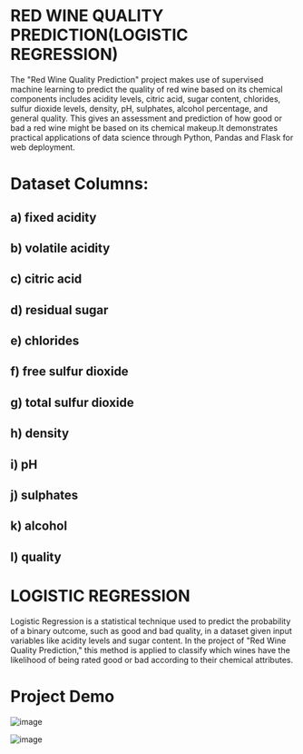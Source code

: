 # RED WINE QUALITY PREDICTION(LOGISTIC REGRESSION)
The "Red Wine Quality Prediction" project makes use of supervised machine learning to predict the quality of red wine based on its chemical components includes acidity levels, citric acid, sugar content, chlorides, sulfur dioxide levels, density, pH, sulphates, alcohol percentage, and general quality. This gives an assessment and prediction of how good or bad a red wine might be based on its chemical makeup.It demonstrates practical applications of data science through Python, Pandas and Flask for web deployment.

# Dataset Columns:
## a) fixed acidity
## b) volatile acidity
## c) citric acid
## d) residual sugar
## e) chlorides
## f) free sulfur dioxide
## g) total sulfur dioxide
## h) density
## i) pH
## j) sulphates
## k) alcohol
## l) quality

# LOGISTIC REGRESSION
Logistic Regression is a statistical technique used to predict the probability of a binary outcome, such as good and bad quality, in a dataset given input variables like acidity levels and sugar content. In the project of "Red Wine Quality Prediction," this method is applied to classify which wines have the likelihood of being rated good or bad according to their chemical attributes.

# Project Demo

![image](https://github.com/user-attachments/assets/00faff40-cdd9-4285-9723-2566ef4ed8e4)

![image](https://github.com/user-attachments/assets/1e70bee0-bbf5-42d0-ac00-75a18360a251)
